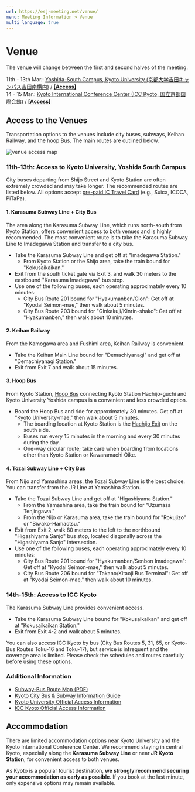 ```yaml
---
url: https://esj-meeting.net/venue/
menu: Meeting Information > Venue
multi_language: true
---
```


# Venue

The venue will change between the first and second halves of the meeting.

11th - 13th Mar.: [Yoshida-South Campus, Kyoto University (京都大学吉田キャンパス吉田南構内)](https://maps.app.goo.gl/LHLBy3ZXNsiJq8bb6) / [**\[Access\]**](https://www.kyoto-u.ac.jp/en/access)  
14 - 15 Mar.: [Kyoto International Conference Center (ICC Kyoto, 国立京都国際会館)](https://maps.app.goo.gl/hutdNrXRaDugNpSy7) / [**\[Access\]**](https://www.icckyoto.or.jp/en/access-2/getting_here/)

## Access to the Venues

Transportation options to the venues include city buses, subways, Keihan Railway, and the hoop Bus. The main routes are outlined below.

![venue access map](https://edit.esj-meeting.net/wp-content/uploads/2025/09/to_venue_map_en.png)

### 11th–13th: Access to Kyoto University, Yoshida South Campus

City buses departing from Shijo Street and Kyoto Station are often extremely crowded and may take longer. The recommended routes are listed below. All options accept [pre-paid IC Travel Card](https://www.japan.travel/en/plan/ic-card/) (e.g., Suica, ICOCA, PiTaPa).

#### 1. Karasuma Subway Line + City Bus

The area along the Karasuma Subway Line, which runs north-south from Kyoto Station, offers convenient access to both venues and is highly recommended. The most convenient route is to take the Karasuma Subway Line to Imadegawa Station and transfer to a city bus.

- Take the Karasuma Subway Line and get off at "Imadegawa Station."
    - From Kyoto Station or the Shijo area, take the train bound for "Kokusaikaikan."
- Exit from the south ticket gate via Exit 3, and walk 30 meters to the eastbound "Karasuma Imadegawa" bus stop.
- Use one of the following buses, each operating approximately every 10 minutes:
    - City Bus Route 201 bound for "Hyakumanben/Gion": Get off at "Kyodai Seimon-mae," then walk about 5 minutes.
    - City Bus Route 203 bound for "Ginkakuji/Kinrin-shako": Get off at "Hyakumanben," then walk about 10 minutes.

#### 2. Keihan Railway

From the Kamogawa area and Fushimi area, Keihan Railway is convenient.

- Take the Keihan Main Line bound for "Demachiyanagi" and get off at "Demachiyanagi Station."
- Exit from Exit 7 and walk about 15 minutes.

#### 3. Hoop Bus

From Kyoto Station, [Hoop Bus](https://hoopbus.jp) connecting Kyoto Station Hachijo-guchi and Kyoto University Yoshida campus is a convenient and less crowded option.

- Board the Hoop Bus and ride for approximately 30 minutes. Get off at "Kyoto University-mae," then walk about 5 minutes.
    - The boarding location at Kyoto Station is the [Hachijo Exit](https://hoopbus.jp/place/) on the south side.
    - Buses run every 15 minutes in the morning and every 30 minutes during the day.
    - One-way circular route; take care when boarding from locations other than Kyoto Station or Kawaramachi Oike.

#### 4. Tozai Subway Line + City Bus

From Nijo and Yamashina areas, the Tozai Subway Line is the best choice. You can transfer from the JR Line at Yamashina Station.

- Take the Tozai Subway Line and get off at "Higashiyama Station."
    - From the Yamashina area, take the train bound for "Uzumasa Tenjingawa."
    - From the Nijo or Karasuma area, take the train bound for "Rokujizo" or "Biwako-Hamaotsu."
- Exit from Exit 2, walk 80 meters to the left to the northbound "Higashiyama Sanjo" bus stop, located diagonally across the "Higashiyama Sanjo" intersection.
- Use one of the following buses, each operating approximately every 10 minutes:
    - City Bus Route 201 bound for "Hyakumanben/Senbon Imadegawa": Get off at "Kyodai Seimon-mae," then walk about 5 minutes.
    - City Bus Route 206 bound for "Takano/Kitaoji Bus Terminal": Get off at "Kyodai Seimon-mae," then walk about 10 minutes.

### 14th-15th: Access to ICC Kyoto

The Karasuma Subway Line provides convenient access.

- Take the Karasuma Subway Line bound for "Kokusaikaikan" and get off at "Kokusaikaikan Station."
- Exit from Exit 4-2 and walk about 5 minutes.

You can also access ICC Kyoto by bus (City Bus Routes 5, 31, 65, or Kyoto-Bus Routes Toku-16 and Toku-17), but service is infrequent and the coverage area is limited. Please check the schedules and routes carefully before using these options.

### Additional Information

- [Subway-Bus Route Map (PDF)](https://www.city.kyoto.lg.jp/kotsu/cmsfiles/contents/0000019/19770/ENG202503(map)WEB.pdf)
- [Kyoto City Bus & Subway Information Guide](https://www2.city.kyoto.lg.jp/kotsu/webguide/en/index.html)
- [Kyoto University Official Access Information](https://www.kyoto-u.ac.jp/en/access)  
- [ICC Kyoto Official Access Information](https://www.icckyoto.or.jp/en/access-2/getting_here/)

## Accommodation

There are limited accommodation options near Kyoto University and the Kyoto International Conference Center. We recommend staying in central Kyoto, especially along the **Karasuma Subway Line** or near **JR Kyoto Station**, for convenient access to both venues.

As Kyoto is a popular tourist destination, **we strongly recommend securing your accommodation as early as possible**. If you book at the last minute, only expensive options may remain available.
